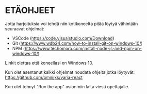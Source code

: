 
<h1>ETÄOHJEET</h1>

Jotta harjoituksia voi tehdä niin kotikoneelta pitää löytyä vähintään seuraavat ohjelmat:

* VSCode (https://code.visualstudio.com/Download)
* Git (https://www.wdb24.com/how-to-install-git-on-windows-10/) 
* NPM (https://www.techomoro.com/install-node-js-and-npm-on-windows-10/)

Linkit olettaa että koneellasi on 
Windows 10.

Kun olet asentanut kaikki ohjelmat noudata ohjeita jotka löytyvät: https://github.com/omnijxs/varia-react

Kun olet tehnyt "Run the app" osion niin laita viesti opettajalle.